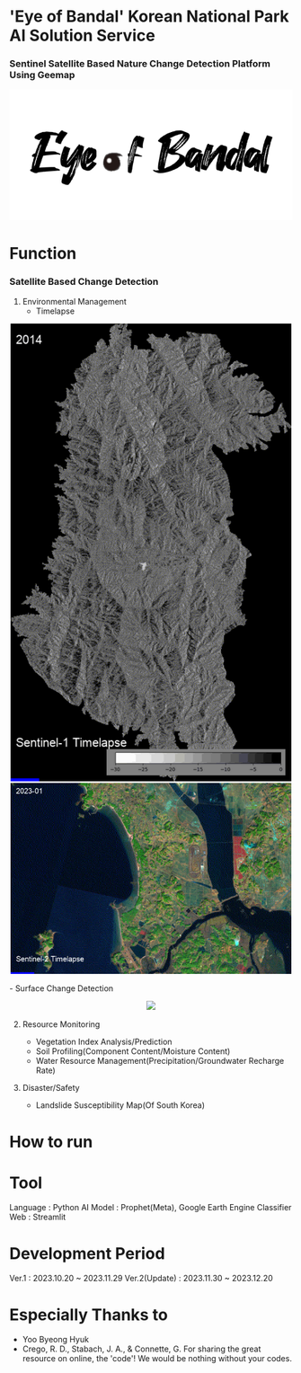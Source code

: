 # 'Eye of Bandal' Korean National Park AI Solution Service
### Sentinel Satellite Based Nature Change Detection Platform Using Geemap 

<p align="center">
  <img src="image,video/logo.png" alt="logo"/>
</p>

# Function
### Satellite Based Change Detection
1. Environmental Management
   - Timelapse
  <p align="center">
    <img src="image,video/Timelapse_Sentinel1.gif" width="500">
    <img src="image,video/Timelapse_Sentinel2.gif" width="500">
  </p>
   - Surface Change Detection
   <p align="center">
  <img src="image,video/surface_change_detection.gif"  width="600">
  </p>

     
2. Resource Monitoring
   - Vegetation Index Analysis/Prediction
   - Soil Profiling(Component Content/Moisture Content)
   - Water Resource Management(Precipitation/Groundwater Recharge Rate)
      
3. Disaster/Safety
   - Landslide Susceptibility Map(Of South Korea)

# How to run

# Tool
Language : Python
AI Model : Prophet(Meta), Google Earth Engine Classifier
Web : Streamlit

# Development Period
Ver.1 : 2023.10.20 ~ 2023.11.29
Ver.2(Update) : 2023.11.30 ~ 2023.12.20

# Especially Thanks to
- Yoo Byeong Hyuk
- Crego, R. D., Stabach, J. A., & Connette, G.
For sharing the great resource on online, the 'code'! We would be nothing without your codes.


